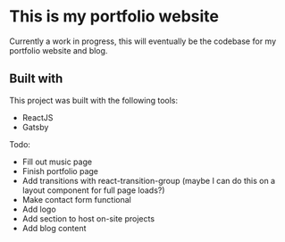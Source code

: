 # This is my portfolio website

Currently a work in progress, this will eventually be the codebase for my portfolio website and blog.

## Built with

This project was built with the following tools:

* ReactJS
* Gatsby

Todo:

* Fill out music page
* Finish portfolio page
* Add transitions with react-transition-group (maybe I can do this on a layout component for full page loads?)
* Make contact form functional
* Add logo
* Add section to host on-site projects
* Add blog content